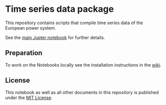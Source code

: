# Time series data package

This repository contains scripts that compile time series data of the European power system.

See the [main Jupter notebook](main.ipynb) for further details.

## Preparation

To work on the Notebooks locally see the installation instructions in the
[wiki](https://github.com/Open-Power-System-Data/common/wiki/Tutorial-to-run-OPSD-scripts).

## License

This notebook as well as all other documents in this repository is published under the [MIT License](LICENSE.md).

